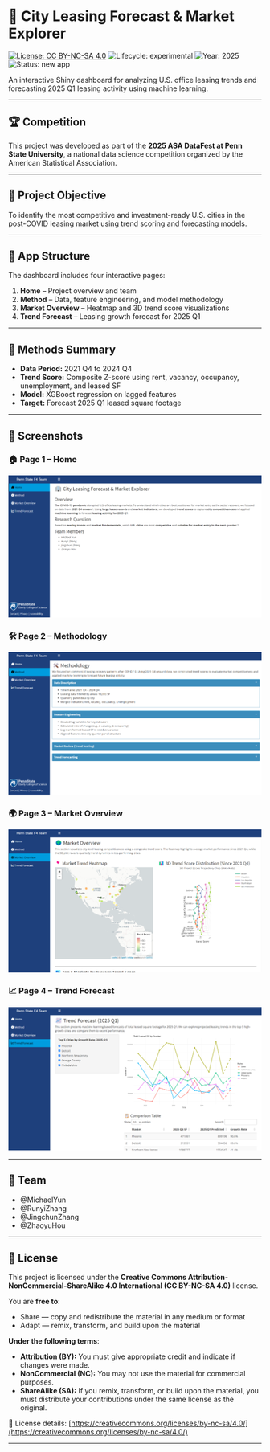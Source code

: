 # 🏢 City Leasing Forecast & Market Explorer

[![License: CC BY-NC-SA 4.0](https://img.shields.io/badge/License-CC%20BY--NC--SA%204.0-lightgrey.svg)](https://creativecommons.org/licenses/by-nc-sa/4.0/)
![Lifecycle: experimental](https://img.shields.io/badge/lifecycle-experimental-orange)
![Year: 2025](https://img.shields.io/badge/year-2025-lightgrey)
![Status: new app](https://img.shields.io/badge/lifecycle-newapp-brightgreen)

An interactive Shiny dashboard for analyzing U.S. office leasing trends and forecasting 2025 Q1 leasing activity using machine learning.

---

## 🏆 Competition

This project was developed as part of the **2025 ASA DataFest at Penn State University**, a national data science competition organized by the American Statistical Association.

---

## 📌 Project Objective

To identify the most competitive and investment-ready U.S. cities in the post-COVID leasing market using trend scoring and forecasting models.

---

## 📁 App Structure

The dashboard includes four interactive pages:

1. **Home** – Project overview and team  
2. **Method** – Data, feature engineering, and model methodology  
3. **Market Overview** – Heatmap and 3D trend score visualizations  
4. **Trend Forecast** – Leasing growth forecast for 2025 Q1

---

## 🧠 Methods Summary

- **Data Period:** 2021 Q4 to 2024 Q4  
- **Trend Score:** Composite Z-score using rent, vacancy, occupancy, unemployment, and leased SF  
- **Model:** XGBoost regression on lagged features  
- **Target:** Forecast 2025 Q1 leased square footage

---

## 📸 Screenshots

### 🏠 Page 1 – Home
![Page 1](www/page1.png)

### 🛠️ Page 2 – Methodology
![Page 2](www/page2.png)

### 🌍 Page 3 – Market Overview
![Page 3](www/page3.png)

### 📈 Page 4 – Trend Forecast
![Page 4](www/page4.png)

---

## 👥 Team

- @MichaelYun  
- @RunyiZhang  
- @JingchunZhang  
- @ZhaoyuHou

---

## 📄 License

This project is licensed under the **Creative Commons Attribution-NonCommercial-ShareAlike 4.0 International (CC BY-NC-SA 4.0)** license.

You are **free to**:
- Share — copy and redistribute the material in any medium or format  
- Adapt — remix, transform, and build upon the material  

**Under the following terms**:
- **Attribution (BY):** You must give appropriate credit and indicate if changes were made.  
- **NonCommercial (NC):** You may not use the material for commercial purposes.  
- **ShareAlike (SA):** If you remix, transform, or build upon the material, you must distribute your contributions under the same license as the original.

🔗 License details: [https://creativecommons.org/licenses/by-nc-sa/4.0/](https://creativecommons.org/licenses/by-nc-sa/4.0/)

---



